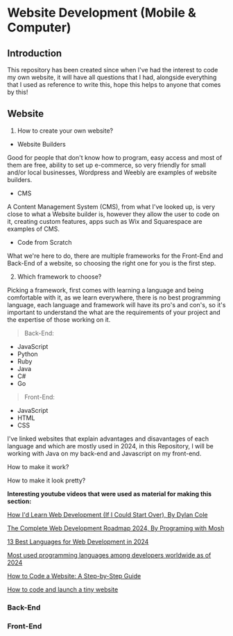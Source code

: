 # Website Development (Mobile & Computer)

## Introduction

This repository has been created since when I've had the interest to code my own website, it will have all questions that I had, alongside everything that I used as reference to write this, hope this helps to anyone that comes by this!

## Website

1. How to create your own website?
  - Website Builders

Good for people that don't know how to program, easy access and most of them are free, ability to set up e-commerce, so very friendly for small and/or local businesses, Wordpress and Weebly are examples of website builders.

  - CMS

A Content Management System (CMS), from what I've looked up, is very close to what a Website builder is, however they allow the user to code on it, creating custom features, apps such as Wix and Squarespace are examples of CMS.
  
  - Code from Scratch

What we're here to do, there are multiple frameworks for the Front-End and Back-End of a website, so choosing the right one for you is the first step.

2. Which framework to choose?

Picking a framework, first comes with learning a language and being comfortable with it, as we learn everywhere, there is no best programming language, each language and framework will have its pro's and con's, so it's important to understand the what are the requirements of your project and the expertise of those working on it.

> Back-End:

  - JavaScript
  - Python
  - Ruby
  - Java
  - C#
  - Go

> Front-End:

  - JavaScript
  - HTML
  - CSS

I've linked websites that explain advantages and disavantages of each language and which are mostly used in 2024, in this Repository, I will be working with Java on my back-end and Javascript on my front-end.

How to make it work?

How to make it look pretty?

**Interesting youtube videos that were used as material for making this section:**

[How I'd Learn Web Development (If I Could Start Over), By Dylan Cole](https://www.youtube.com/watch?v=TG6XSFeOT3g)

[The Complete Web Development Roadmap 2024, By Programing with Mosh](https://www.youtube.com/watch?v=GxmfcnU3feo)

[13 Best Languages for Web Development in 2024](https://www.browserstack.com/guide/best-language-for-web-development)

[Most used programming languages among developers worldwide as of 2024](https://www.statista.com/statistics/793628/worldwide-developer-survey-most-used-languages/)

[How to Code a Website: A Step-by-Step Guide](https://bootcamp.cvn.columbia.edu/blog/how-to-code-a-website/)

[How to code and launch a tiny website](https://tinyprojects.dev/guides/tiny_website)

### Back-End

### Front-End


